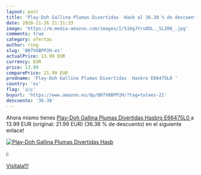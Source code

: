 ```yaml
---
layout: post
title: 'Play-Doh Gallina Plumas Divertidas  Hasb al 36.38 % de descuento'
date: 2020-11-26 21:31:33
image: 'https://m.media-amazon.com/images/I/516gJYruODL._SL200_.jpg'
comments: true
category: ofertas
author: ring
slug: 'B07V8BPP2H-es'
actualPrice: 13.99 EUR
currency: EUR
price: 13.99
comparePrice: 21.99 EUR
prodname: 'Play-Doh Gallina Plumas Divertidas  Hasbro E66475L0 '
country: 'es'
flag: '🇪🇸'
buyurl: 'https://www.amazon.es/dp/B07V8BPP2H/?tag=tolees-21'
descuento: '36.38'
---
```


Ahora mismo tienes [Play-Doh Gallina Plumas Divertidas  Hasbro E66475L0 ](https://www.amazon.es/dp/B07V8BPP2H/?tag=tolees-21) a 13.99 EUR (original: 21.99 EUR) (36.38 %  de descuento) en el siguiente enlace!

[![Play-Doh Gallina Plumas Divertidas  Hasb](https://m.media-amazon.com/images/I/516gJYruODL._SL200_.jpg)](https://www.amazon.es/dp/B07V8BPP2H/?tag=tolees-21)

ℹ️:


[Visítala!!!](https://www.amazon.es/dp/B07V8BPP2H/?tag=tolees-21)
